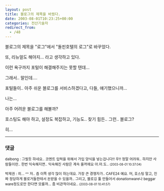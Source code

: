 ```yaml
---
layout: post
title: 블로그의 제목을 바꿨다.
date: 2003-08-01T10:23:25+00:00
categories: 전산기술자
redirect_from:
  - /48
---
```


블로그의 제목을 "로그"에서 "돌핀호텔의 로그"로 바꾸었다.

또, 리뉴얼도 해야지... 라고 생각하고 있다.

이런 욕구까지 포털이 해결해주지는 못할 텐데...

그래서.. 말인데....

포털들이.. 아주 쉬운 블로그를 서비스하겠다고, 다들, 얘기했으니까...

나는...

아주 어려운 블로그를 해볼까?

호스팅도 해야 하고, 설정도 복잡하고, 기능도.. 찾기 힘든.. 그런.. 블로그?

히...

* * *

### 댓글



<!--- cmt:86 --->
<!--- mail: --->
<!--- parent:0 --->

<small class=comment>dalbong : 그럴듯 하네요.. 코멘트 입력을 위해서 가입 양식을 넣는겁니다!! 우!! 정말 어려워..   하지만 사람들이란.. 한번 익숙해지면.. 익숙해진 사람은 계속 올꺼에요 아.마.도.. <small>(2003-08-01 10:37:04)</small></small>


<!--- cmt:87 --->
<!--- mail: --->
<!--- parent:0 --->

<small class=comment>박제권 : 히... ^^  저.. 즘 이쪽 생각 많이 하는데요. 가장 큰 경쟁자가.. CAFE24 예요.  머, 호스팅 말고, 진짜 정당하게 블로거들한테서 돈받을 수 있을까..  그리고, 블로깅 툴 만들어서 donationware나 beggar ware정도로만 한다면 모를까...  좀 비관적이네요.. <small>(2003-08-01 10:41:57)</small></small>


